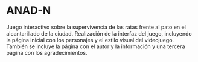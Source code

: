 # ANAD-N
Juego interactivo sobre la supervivencia de las ratas frente al pato en el alcantarillado de la ciudad.
Realización de la interfaz del juego, incluyendo la página inicial con los personajes y el estilo visual del videojuego. También se incluye la página con el autor y la información y una tercera página con los agradecimientos.
